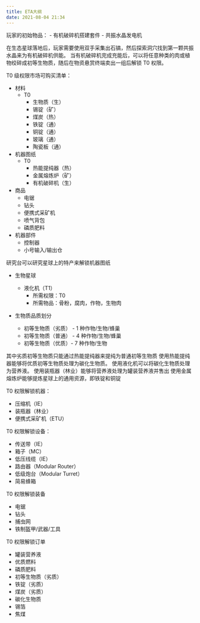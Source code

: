 ```yaml
---
title: ETA大纲
date: 2021-08-04 21:34
---
```


玩家的初始物品：
        - 有机破碎机搭建套件
        - 共振水晶发电机

在生态星球落地后，玩家需要使用双手采集出石镐，然后探索洞穴找到第一颗共振水晶来为有机破碎机供能。
当有机破碎机完成充能后，可以将任意种类的肉或植物绞碎成初等生物质，随后在物资悬赏终端卖出一组后解锁 T0 权限。

T0 级权限市场可购买清单：
- 材料
    - T0
        - 生物质（生）
        - 锡锭（矿）
        - 煤炭（热）
        - 铁锭（通）
        - 铜锭（通）
        - 玻璃（通）
        - 陶瓷板（通）
- 机器图纸
    - T0
        - 热能提纯器（热）
        - 金属熔炼炉（矿）
        - 有机破碎机（生）
- 商品
    - 电锯
    - 钻头
    - 便携式采矿机
    - 喷气背包
    - 磷质肥料
- 机器部件
    - 控制器
    - 小号输入/输出仓

研究台可以研究星球上的特产来解锁机器图纸
- 生物星球
    - 液化机（T1）
        - 所需权限：T0
        - 所需物品：骨粉，腐肉，作物，生物肉

- 生物质品质划分
    - 初等生物质（劣质） - 1 种作物/生物/蜂巢
    - 初等生物质（普通） - 4 种作物/生物/蜂巢
    - 初等生物质（优质）- 7 种作物/生物

其中劣质初等生物质只能通过热能提纯器来提纯为普通初等生物质
使用热能提纯器能够将优质初等生物质处理为碳化生物质。
使用液化机可以将碳化生物质处理为营养液。
使用装瓶器（林业）能够将营养液处理为罐装营养液并售出
使用金属熔炼炉能够提炼星球上的通用资源，即铁锭和铜锭

T0 权限解锁机器：
- 压缩机（IE）
- 装瓶器（林业）
- 便携式采矿机（ETU）

T0 权限解锁设备：
- 传送带（IE）
- 箱子（MC）
- 低压线缆（IE）
- 路由器（Modular Router）
- 低级炮台（Modular Turret）
- 简易蜂箱

T0 权限解锁装备
- 电锯
- 钻头
- 捕虫网
- 铁制盔甲/武器/工具

T0 权限解锁订单
- 罐装营养液
- 优质燃料
- 磷质肥料
- 初等生物质（劣质）
- 铁锭（劣质）
- 煤炭（劣质）
- 碳化生物质
- 锡箔
- 焦煤
